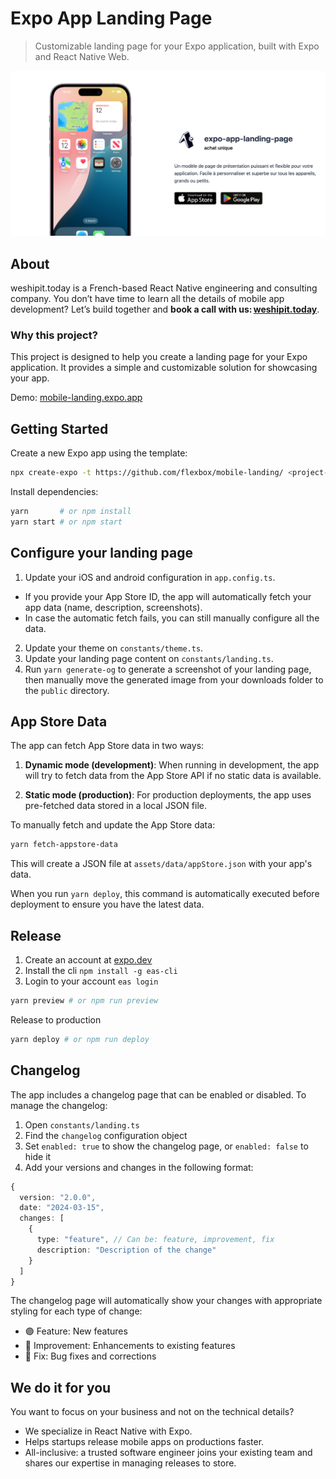 # Expo App Landing Page

> Customizable landing page for your Expo application, built with Expo and React Native Web.

![Expo App Langin page OG](./public/@og-image.png)

## About

weshipit.today is a French-based React Native engineering and consulting company. You don’t have time to learn all the details of mobile app development? Let’s build together and **book a call with us: [weshipit.today](https://weshipit.today/)**.

### Why this project?

This project is designed to help you create a landing page for your Expo application. It provides a simple and customizable solution for showcasing your app.

Demo: [mobile-landing.expo.app](https://mobile-landing.expo.app/)

## Getting Started

Create a new Expo app using the template:

```bash
npx create-expo -t https://github.com/flexbox/mobile-landing/ <project-mobile-landing>
```

Install dependencies:

```bash
yarn       # or npm install
yarn start # or npm start
```

## Configure your landing page

1. Update your iOS and android configuration in `app.config.ts`.

- If you provide your App Store ID, the app will automatically fetch your app data (name, description, screenshots).
- In case the automatic fetch fails, you can still manually configure all the data.

2. Update your theme on `constants/theme.ts`.
3. Update your landing page content on `constants/landing.ts`.
4. Run `yarn generate-og` to generate a screenshot of your landing page, then manually move the generated image from your downloads folder to the `public` directory.

## App Store Data

The app can fetch App Store data in two ways:

1. **Dynamic mode (development)**: When running in development, the app will try to fetch data from the App Store API if no static data is available.

2. **Static mode (production)**: For production deployments, the app uses pre-fetched data stored in a local JSON file.

To manually fetch and update the App Store data:

```bash
yarn fetch-appstore-data
```

This will create a JSON file at `assets/data/appStore.json` with your app's data.

When you run `yarn deploy`, this command is automatically executed before deployment to ensure you have the latest data.

## Release

1. Create an account at [expo.dev](https://expo.dev)
2. Install the cli `npm install -g eas-cli`
3. Login to your account `eas login`

```bash
yarn preview # or npm run preview
```

Release to production

```bash
yarn deploy # or npm run deploy
```

## Changelog

The app includes a changelog page that can be enabled or disabled. To manage the changelog:

1. Open `constants/landing.ts`
2. Find the `changelog` configuration object
3. Set `enabled: true` to show the changelog page, or `enabled: false` to hide it
4. Add your versions and changes in the following format:

```typescript
{
  version: "2.0.0",
  date: "2024-03-15",
  changes: [
    {
      type: "feature", // Can be: feature, improvement, fix
      description: "Description of the change"
    }
  ]
}
```

The changelog page will automatically show your changes with appropriate styling for each type of change:

- 🟣 Feature: New features
- 🔵 Improvement: Enhancements to existing features
- 🔴 Fix: Bug fixes and corrections

## We do it for you

You want to focus on your business and not on the technical details?

- We specialize in React Native with Expo.
- Helps startups release mobile apps on productions faster.
- All-inclusive: a trusted software engineer joins your existing team and shares our expertise in managing releases to store.
